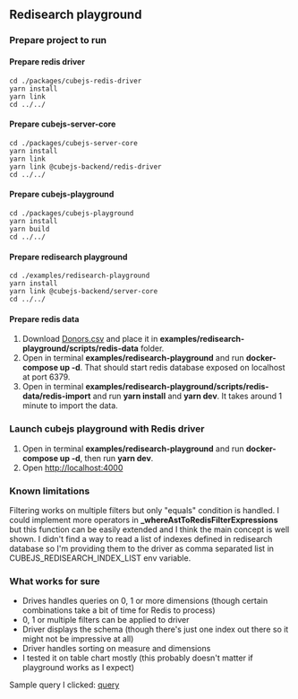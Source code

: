 ## Redisearch playground

### Prepare project to run
#### Prepare redis driver
```
cd ./packages/cubejs-redis-driver
yarn install
yarn link
cd ../../
```
#### Prepare cubejs-server-core
```
cd ./packages/cubejs-server-core
yarn install
yarn link
yarn link @cubejs-backend/redis-driver
cd ../../
```
#### Prepare cubejs-playground
```
cd ./packages/cubejs-playground
yarn install
yarn build
cd ../../
```
#### Prepare redisearch playground
```
cd ./examples/redisearch-playground
yarn install
yarn link @cubejs-backend/server-core
cd ../../
```
#### Prepare redis data
1. Download [Donors.csv](https://www.kaggle.com/hanselhansel/donorschoose?select=Donors.csv) and place it in **examples/redisearch-playground/scripts/redis-data** folder.
2. Open in terminal **examples/redisearch-playground** and run **docker-compose up -d**. That should start redis database exposed on localhost at port 6379.
3. Open in terminal **examples/redisearch-playground/scripts/redis-data/redis-import** and run **yarn install** and **yarn dev**. It takes around 1 minute to import the data.

### Launch cubejs playground with Redis driver
1. Open in terminal **examples/redisearch-playground** and run **docker-compose up -d**, then run **yarn dev**.
2. Open [http://localhost:4000](http://localhost:4000)

### Known limitations
Filtering works on multiple filters but only "equals" condition is handled. I could implement more operators in **_whereAstToRedisFilterExpressions** but this function can be easily extended and I think the main concept is well shown.
I didn't find a way to read a list of indexes defined in redisearch database so I'm providing them to the driver as comma separated list in CUBEJS_REDISEARCH_INDEX_LIST env variable. 

### What works for sure
* Drives handles queries on 0, 1 or more dimensions (though certain combinations take a bit of time for Redis to process)
* 0, 1 or multiple filters can be applied to driver
* Driver displays the schema (though there's just one index out there so it might not be impressive at all)
* Driver handles sorting on measure and dimensions
* I tested it on table chart mostly (this probably doesn't matter if playground works as I expect)

Sample query I clicked: [query](http://localhost:4000/#/build?query={%22measures%22:[%22Donors.count%22],%22timeDimensions%22:[],%22order%22:{},%22dimensions%22:[%22Donors.donorIsTeacher%22,%22Donors.donorCity%22,%22Donors.donorIsTeacher%22],%22filters%22:[{%22dimension%22:%22Donors.donorIsTeacher%22,%22operator%22:%22equals%22,%22values%22:[%22No%22]},{%22dimension%22:%22Donors.donorCity%22,%22operator%22:%22equals%22,%22values%22:[%22Jersey%20City%22]}]})